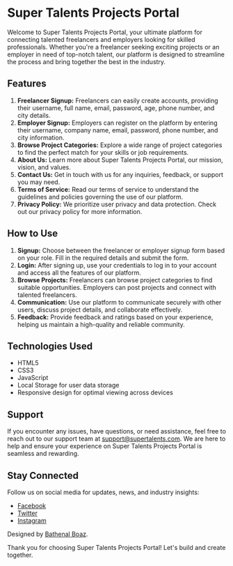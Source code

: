 # Super Talents Projects Portal

Welcome to Super Talents Projects Portal, your ultimate platform for connecting talented freelancers and employers looking for skilled professionals. Whether you're a freelancer seeking exciting projects or an employer in need of top-notch talent, our platform is designed to streamline the process and bring together the best in the industry.

## Features

1. **Freelancer Signup:** Freelancers can easily create accounts, providing their username, full name, email, password, age, phone number, and city details.
2. **Employer Signup:** Employers can register on the platform by entering their username, company name, email, password, phone number, and city information.
3. **Browse Project Categories:** Explore a wide range of project categories to find the perfect match for your skills or job requirements.
4. **About Us:** Learn more about Super Talents Projects Portal, our mission, vision, and values.
5. **Contact Us:** Get in touch with us for any inquiries, feedback, or support you may need.
6. **Terms of Service:** Read our terms of service to understand the guidelines and policies governing the use of our platform.
7. **Privacy Policy:** We prioritize user privacy and data protection. Check out our privacy policy for more information.

## How to Use

1. **Signup:** Choose between the freelancer or employer signup form based on your role. Fill in the required details and submit the form.
2. **Login:** After signing up, use your credentials to log in to your account and access all the features of our platform.
3. **Browse Projects:** Freelancers can browse project categories to find suitable opportunities. Employers can post projects and connect with talented freelancers.
4. **Communication:** Use our platform to communicate securely with other users, discuss project details, and collaborate effectively.
5. **Feedback:** Provide feedback and ratings based on your experience, helping us maintain a high-quality and reliable community.

## Technologies Used

- HTML5
- CSS3
- JavaScript
- Local Storage for user data storage
- Responsive design for optimal viewing across devices

## Support

If you encounter any issues, have questions, or need assistance, feel free to reach out to our support team at [support@supertalents.com](mailto:support@supertalents.com). We are here to help and ensure your experience on Super Talents Projects Portal is seamless and rewarding.

## Stay Connected

Follow us on social media for updates, news, and industry insights:

- [Facebook](#)
- [Twitter](#)
- [Instagram](#)

Designed by [Bathenal Boaz](#).

Thank you for choosing Super Talents Projects Portal! Let's build and create together.